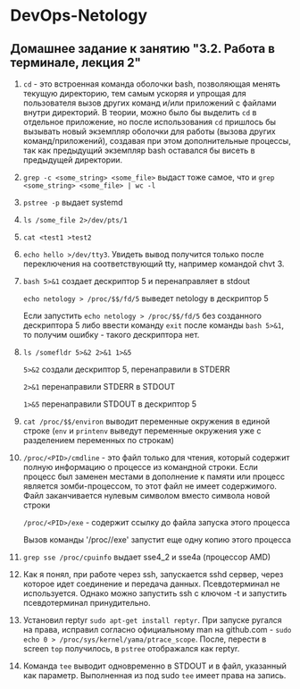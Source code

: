# DevOps-Netology

## Домашнее задание к занятию "3.2. Работа в терминале, лекция 2"

1. `cd` - это встроенная команда оболочки bash, позволяющая менять текущую директорию, тем самым ускоряя и упрощая для пользователя вызов других команд и/или приложений с файлами внутри директорий. В теории, можно было бы выделить `cd` в отдельное приложение, но после использования `cd` пришлось бы вызывать новый экземпляр оболочки для работы (вызова других команд/приложений), создавая при этом дополнительные процессы, так как предыдущий экземпляр bash оставался бы висеть в предыдущей директории.
2. `grep -c <some_string> <some_file>` выдаст тоже самое, что и `grep <some_string> <some_file> | wc -l`
3. `pstree -p` выдает systemd
4. `ls /some_file 2>/dev/pts/1`
5. `cat <test1 >test2`
6. `echo hello >/dev/tty3`. Увидеть вывод получится только после переключения на соответствующий tty, например командой chvt 3.
7. `bash 5>&1` создает дескриптор 5 и перенаправляет в stdout

   `echo netology > /proc/$$/fd/5` выведет netology в дескриптор 5

   Если запустить `echo netology > /proc/$$/fd/5` без созданного дескриптора 5 либо ввести команду `exit` после команды `bash 5>&1`, то получим ошибку - такого дескриптора нет.
8. `ls /somefldr 5>&2 2>&1 1>&5`

   `5>&2` создали дескриптор 5, перенаправили в STDERR

   `2>&1` перенаправили STDERR в STDOUT

   `1>&5` перенаправили STDOUT в дескриптор 5
9. `cat /proc/$$/environ` выводит переменные окружения в единой строке (`env` и `printenv` выведут переменные окружения уже с разделением переменных по строкам)
10. `/proc/<PID>/cmdline` - это файл только для чтения, который содержит полную информацию о процессе из командной строки. Если процесс был заменен местами в дополнение к памяти или процесс является зомби-процессом, то этот файл не имеет содержимого. Файл заканчивается нулевым символом вместо символа новой строки

    `/proc/<PID>/exe` - содержит ссылку до файла запуска этого процесса

    Вызов команды '/proc/<PID>/exe' запустит еще одну копию этого процесса
11. `grep sse /proc/cpuinfo` выдает sse4_2 и sse4a (процессор AMD)
12. Как я понял, при работе через ssh, запускается sshd сервер, через которое идет соединение и передача данных. Псевдотерминал не используется. Однако можно запустить ssh с ключом -t и запустить псевдотерминал принудительно.
13. Установил reptyr `sudo apt-get install reptyr`. При запуске ругался на права, исправил согласно официальному man на github.com - `sudo echo 0 > /proc/sys/kernel/yama/ptrace_scope`. После, перести в screen `top` получилось, в `pstree` отображался как reptyr.
14. Команда `tee` выводит одновременно в STDOUT и в файл, указанный как параметр. Выполненная из под sudo `tee` имеет права на запись.
